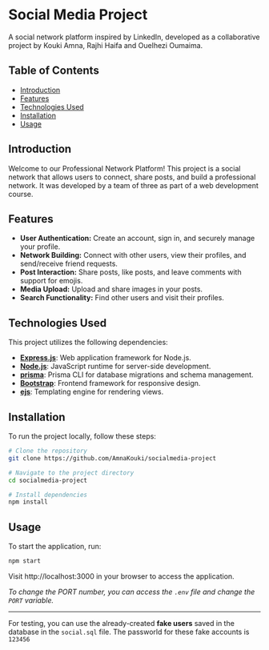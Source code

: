 # Social Media Project

A social network platform inspired by LinkedIn, developed as a collaborative project by Kouki Amna, Rajhi Haifa and Ouelhezi Oumaima.


## Table of Contents
- [Introduction](#introduction)
- [Features](#features)
- [Technologies Used](#technologies-used)
- [Installation](#installation)
- [Usage](#usage)


## Introduction

Welcome to our Professional Network Platform! This project is a social network that allows users to connect, share posts, and build a professional network. It was developed by a team of three as part of a web development course.


## Features

- **User Authentication:** Create an account, sign in, and securely manage your profile.
- **Network Building:** Connect with other users, view their profiles, and send/receive friend requests.
- **Post Interaction:** Share posts, like posts, and leave comments with support for emojis.
- **Media Upload:** Upload and share images in your posts.
- **Search Functionality:** Find other users and visit their profiles.


## Technologies Used

This project utilizes the following dependencies:

- **[Express.js](https://expressjs.com/)**: Web application framework for Node.js.
- **[Node.js](https://nodejs.org/)**: JavaScript runtime for server-side development.
- **[prisma](https://www.prisma.io/docs/getting-started/setup-prisma/start-from-scratch-typescript-postgres)**: Prisma CLI for database migrations and schema management.
 - **[Bootstrap](https://getbootstrap.com/)**: Frontend framework for responsive design.
- **[ejs](https://www.npmjs.com/package/ejs)**: Templating engine for rendering views.



## Installation

To run the project locally, follow these steps:

```bash
# Clone the repository
git clone https://github.com/AmnaKouki/socialmedia-project

# Navigate to the project directory
cd socialmedia-project

# Install dependencies
npm install
```
## Usage
To start the application, run:
``` bash
npm start
```
Visit http://localhost:3000 in your browser to access the application.

*To change the PORT number, you can access the `.env` file and change the `PORT` variable.*

----------------------

For testing, you can use the already-created **fake users** saved in the database in the `social.sql` file. The passworld for these fake accounts is `123456`